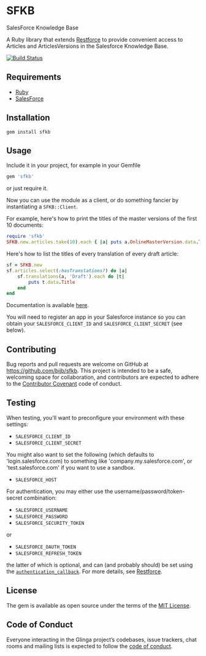 # SFKB

SalesForce Knowledge Base

A Ruby library that extends [Restforce][] to provide convenient access to
Articles and ArticlesVersions in the Salesforce Knowledge Base.

[![Build Status](https://travis-ci.org/bjjb/sfkb.svg?branch=master)](https://travis-ci.org/bjjb/sfkb)

## Requirements

- [Ruby][]
- [SalesForce][]

## Installation

    gem install sfkb

## Usage

Include it in your project, for example in your Gemfile

```ruby
gem 'sfkb'
```

or just require it.

Now you can use the module as a client, or do something fancier by
instantiating a `SFKB::Client`.

For example, here's how to print the titles of the master versions of the
first 10 documents:

```ruby
require 'sfkb'
SFKB.new.articles.take(10).each { |a| puts a.OnlineMasterVersion.data.Title }
```

Here's how to list the titles of every translation of every draft article:

```ruby
sf = SFKB.new
sf.articles.select(:hasTranslations?) do |a|
    sf.translations(a, 'Draft').each do |t|
        puts t.data.Title
    end
end
```

Documentation is available [here][docs].

You will need to register an app in your Salesforce instance so you can obtain
your `SALESFORCE_CLIENT_ID` and `SALESFORCE_CLIENT_SECRET` (see below).

## Contributing

Bug reports and pull requests are welcome on GitHub at
https://github.com/bjjb/sfkb. This project is intended to be a safe,
welcoming space for collaboration, and contributors are expected to adhere to
the [Contributor Covenant](http://contributor-covenant.org) code of conduct.

## Testing

When testing, you'll want to preconfigure your environment with these
settings:

- `SALESFORCE_CLIENT_ID`
- `SALESFORCE_CLIENT_SECRET`

You might also want to set the following (which defaults to
'login.salesforce.com) to something like 'company.my.salesforce.com', or
'test.salesforce.com' if you want to use a sandbox.

- `SALESFORCE_HOST`

For authentication, you may either use the username/password/token-secret
combination:

- `SALESFORCE_USERNAME`
- `SALESFORCE_PASSWORD`
- `SALESFORCE_SECURITY_TOKEN`

or

- `SALESFORCE_OAUTH_TOKEN`
- `SALESFORCE_REFRESH_TOKEN`

the latter of which is optional, and can (and probably should) be set using
the [`authentication_callback`][1]. For more details, see [Restforce][].

## License

The gem is available as open source under the terms of the [MIT
License](https://opensource.org/licenses/MIT).

## Code of Conduct

Everyone interacting in the Glinga project’s codebases, issue trackers, chat
rooms and mailing lists is expected to follow the [code of
conduct](https://gitlab.com/bjjb/glinga/blob/master/CODE_OF_CONDUCT.md).

[Restforce]: https://github.com/restforce/restforce
[Ruby]: https://ruby-lang.org
[Salesforce]: https://salesforce.com
[docs]: http://www.rubydoc.info/github/bjjb/sfkb
[1]: https://github.com/restforce/restforce#oauth-token-authentication
